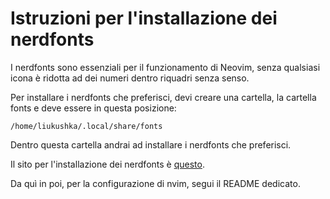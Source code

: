 # Istruzioni per l'installazione dei nerdfonts
I nerdfonts sono essenziali per il funzionamento di Neovim, senza qualsiasi icona è ridotta ad dei numeri dentro riquadri senza senso.

Per installare i nerdfonts che preferisci, devi creare una cartella, la cartella fonts e deve essere in questa posizione:

    /home/liukushka/.local/share/fonts

Dentro questa cartella andrai ad installare i nerdfonts che preferisci.

Il sito per l'installazione dei nerdfonts è [questo](https://www.nerdfonts.com/font-downloads).

Da quì in poi, per la configurazione di nvim, segui il README dedicato.